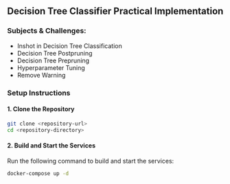 ## Decision Tree Classifier Practical Implementation

### Subjects & Challenges:
- Inshot in Decision Tree Classification
- Decision Tree Postpruning
- Decision Tree Prepruning
- Hyperparameter Tuning
- Remove Warning

### Setup Instructions

#### 1. Clone the Repository

```bash
git clone <repository-url>
cd <repository-directory>
```

#### 2. Build and Start the Services

Run the following command to build and start the services:

```bash
docker-compose up -d
```
